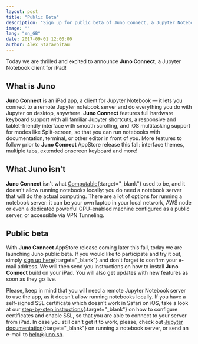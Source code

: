 ```yaml
---
layout: post
title: "Public Beta"
description: "Sign up for public beta of Juno Connect, a Jupyter Notebook client for iPad."
image: ""
lang: "en_GB"
date: 2017-09-01 12:00:00
author: Alex Staravoitau
---
```


Today we are thrilled and excited to announce **Juno Connect**, a Jupyter Notebook client for iPad!

## What is Juno
**Juno Connect** is an iPad app, a client for Jupyter Notebook — it lets you connect to a remote Jupyter notebook server and do everything you do with Jupyter on desktop, anywhere. **Juno Connect** features full hardware keyboard support with all familiar Jupyter shortcuts, a responsive and tablet-friendly interface with smooth scrolling, and iOS multitasking support for modes like Split-screen, so that you can run notebooks with documentation, terminal, or other editor in front of you. More features to follow prior to **Juno Connect** AppStore release this fall: interface themes, multiple tabs, extended onscreen keyboard and more!

## What Juno isn't
**Juno Connect** isn't what [Computable](http://computableapp.com){:target="_blank"} used to be, and it doesn't allow running notebooks locally: you do need a notebook server that will do the actual computing. There are a lot of options for running a notebook server: it can be your own laptop in your local network, AWS node or even a dedicated powerful GPU-enabled machine configured as a public server, or accessible via VPN Tunneling.

## Public beta
With **Juno Connect** AppStore release coming later this fall, today we are launching Juno public beta. If you would like to participate and try it out, simply [sign up here](/#mce-EMAIL){:target="_blank"} and don't forget to confirm your e-mail address. We will then send you instructions on how to install **Juno Connect** build on your iPad. You will also get updates with new features as soon as they go live.

Please, keep in mind that you will need a remote Jupyter Notebook server to use the app, as it doesn't allow running notebooks locally. If you have a self-signed SSL certificate which doesn't work in Safari on iOS, take a look at our [step-by-step instructions](/ssl-self-signed-cert){:target="_blank"} on how to configure certificates and enable SSL, so that you are able to connect to your server from iPad. In case you still can't get it to work, please, check out [Jupyter documentation](http://jupyter-notebook.readthedocs.io/en/latest/public_server.html){:target="_blank"} on running a notebook server, or send an e-mail to [help@juno.sh](mailto:help@juno.sh).
